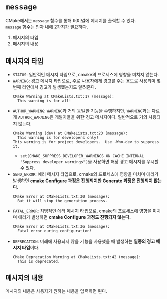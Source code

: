 # `message`
CMake에서는 `message` 함수를 통해 터미널에 메시지를 출력할 수 있다.  
`message` 함수는 인자 내에 2가지가 필요하다.  
1. 메시지의 타입
2. 메시지의 내용

## 메시지의 타입
- `STATUS`: 일반적인 메시지 타입으로, cmake의 프로세스에 영향을 미치지 않는다.
- `WARNING`: 경고 메시지 타입으로, 주로 사용자에게 경고를 주는 용도로 사용되며 몇 번째 라인에서 경고가 발생했는지도 알려준다.
    ```text
    CMake Warning at CMakeLists.txt:17 (message):
      This warning is for all!
    ```
- `AUTHOR_WARNING`: `WARNING`과 거의 동일한 기능을 수행하지만, `WARNING`과는 다르게 `AUTHOR_WARNING`은 개발자들을 위한 경고 메시지이다. 일반적으로 거의 사용되지 않는다.
    ```text
    CMake Warning (dev) at CMakeLists.txt:23 (message):
      This warning is for developers only!
    This warning is for project developers.  Use -Wno-dev to suppress it.
    ```
    - `set(CMAKE_SUPPRESS_DEVELOPER_WARNINGS ON CACHE INTERNAL "Suppress developer warnings")`을 사용하면 해당 경고 메시지를 무시할 수 있다.
- `SEND_ERROR`: 에러 메시지 타입으로, cmake의 프로세스에 영향을 미치며 에러가 발생하면 **cmake Configure 과정은 진행되지만 Generate 과정은 진행되지 않는다.**
    ```text
    CMake Error at CMakeLists.txt:30 (message):
      But it will stop the generation process.
    ```
- `FATAL_ERROR`: 치명적인 에러 메시지 타입으로, cmake의 프로세스에 영향을 미치며 에러가 발생하면 **cmake Configure 과정도 진행되지 않는다.**
    ```text
    CMake Error at CMakeLists.txt:36 (message):
      Fatal error during configuration!
    ```
- `DEPRECATION`: 미래에 사용되지 않을 기능을 사용했을 때 발생하는 **일종의 경고 메시지 타입**이다.
    ```text
    CMake Deprecation Warning at CMakeLists.txt:42 (message):
      This is deprecated.
    ```
## 메시지의 내용
메시지의 내용은 사용자가 원하는 내용을 입력하면 된다.  
